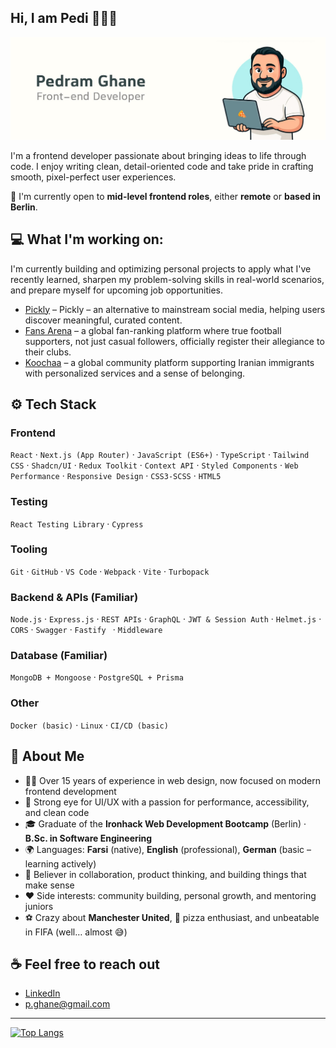 ## Hi, I am Pedi 👋👨‍💻

![Screenshot of a comment on a GitHub issue showing an image, added in the Markdown, of an Octocat smiling and raising a tentacle.](/linkedin-cover.jpg)

I'm a frontend developer passionate about bringing ideas to life through code. I enjoy writing clean, detail-oriented code and take pride in crafting smooth, pixel-perfect user experiences.

💼 I'm currently open to **mid-level frontend roles**, either **remote** or **based in Berlin**.

## 💻 What I'm working on:

I'm currently building and optimizing personal projects to apply what I've recently learned, sharpen my problem-solving skills in real-world scenarios, and prepare myself for upcoming job opportunities.

- [Pickly](https://pickly-alpha.vercel.app) – Pickly – an alternative to mainstream social media, helping users discover meaningful, curated content.
- [Fans Arena](https://fansarena.netlify.app) – a global fan-ranking platform where true football supporters, not just casual followers, officially register their allegiance to their clubs.
- [Koochaa](https://koochaa.com) – a global community platform supporting Iranian immigrants with personalized services and a sense of belonging.

## ⚙️ Tech Stack

### Frontend

`React` · `Next.js (App Router)` · `JavaScript (ES6+)` · `TypeScript` · `Tailwind CSS` · `Shadcn/UI` · `Redux Toolkit` · `Context API` · `Styled Components` · `Web Performance` · `Responsive Design` · `CSS3-SCSS` · `HTML5`

### Testing

`React Testing Library` · `Cypress`

### Tooling

`Git` · `GitHub` · `VS Code` · `Webpack` · `Vite` · `Turbopack`

### Backend & APIs (Familiar)

`Node.js` · `Express.js` · `REST APIs` · `GraphQL` · `JWT & Session Auth` · `Helmet.js` · ` CORS` · `Swagger` · `Fastify ` · `Middleware `

### Database (Familiar)

`MongoDB + Mongoose` · `PostgreSQL + Prisma`

### Other

`Docker (basic)` · `Linux` · `CI/CD (basic)`

## 🌱 About Me

- 🧑‍💻 Over 15 years of experience in web design, now focused on modern frontend development
- 🎨 Strong eye for UI/UX with a passion for performance, accessibility, and clean code
- 🎓 Graduate of the **Ironhack Web Development Bootcamp** (Berlin) · **B.Sc. in Software Engineering**
- 🌍 Languages: **Farsi** (native), **English** (professional), **German** (basic – learning actively)
- 🤝 Believer in collaboration, product thinking, and building things that make sense
- ❤️ Side interests: community building, personal growth, and mentoring juniors
- ⚽️ Crazy about **Manchester United**, 🍕 pizza enthusiast, and unbeatable in FIFA (well… almost 😅)

## ☕ Feel free to reach out

- [LinkedIn](https://www.linkedin.com/in/pediland/)
- p.ghane@gmail.com

---

[![Top Langs](https://github-readme-stats.vercel.app/api/top-langs/?username=iampedi&layout=compact)](https://github.com/anuraghazra/github-readme-stats)
